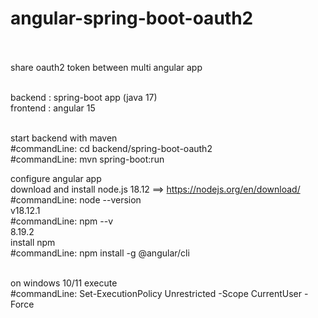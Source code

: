 # angular-spring-boot-oauth2<br /><br />

share oauth2 token between multi angular app<br /><br />

backend : spring-boot app (java 17)<br />
frontend : angular 15<br /><br />

start backend with maven<br />
#commandLine: cd backend/spring-boot-oauth2<br />
#commandLine: mvn spring-boot:run<br />

configure angular app<br />
download and install node.js 18.12 ==> https://nodejs.org/en/download/<br />
#commandLine: node --version<br />
v18.12.1<br />
#commandLine: npm --v<br />
8.19.2<br />
install npm <br />
#commandLine: npm install -g @angular/cli<br /><br />

on windows 10/11 execute<br />
#commandLine: Set-ExecutionPolicy Unrestricted -Scope CurrentUser -Force<br />


